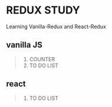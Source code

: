 # REDUX STUDY

Learning Vanilla-Redux and React-Redux

## vanilla JS

> 1. COUNTER
> 2. TO DO LIST

## react

> 1. TO DO LIST
